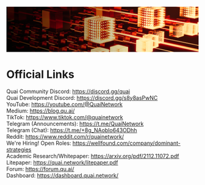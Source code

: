 
![arch1](https://raw.githubusercontent.com/dominant-strategies/.github/main/profile/images/bg2.png)

# Official Links
Quai Community Discord: https://discord.gg/quai \
Quai Development Discord: https://discord.gg/s8y8asPwNC \
YouTube: https://youtube.com/@QuaiNetwork \
Medium: https://blog.qu.ai/ \
TikTok: https://www.tiktok.com/@quainetwork \
Telegram (Announcements): https://t.me/QuaiNetwork \
Telegram (Chat): https://t.me/+8g_NAoblo643ODhh \
Reddit: https://www.reddit.com/r/quainetwork/ \
We're Hiring! Open Roles: https://wellfound.com/company/dominant-strategies \
Academic Research/Whitepaper: https://arxiv.org/pdf/2112.11072.pdf \
Litepaper: https://quai.network/litepaper.pdf \
Forum: https://forum.qu.ai/ \
Dashboard: https://dashboard.quai.network/ 

